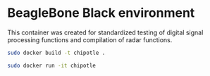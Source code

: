 # BeagleBone Black environment

This container was created for standardized testing of digital signal processing functions and compilation of radar functions.

```bash
sudo docker build -t chipotle .
```

```bash
sudo docker run -it chipotle
```